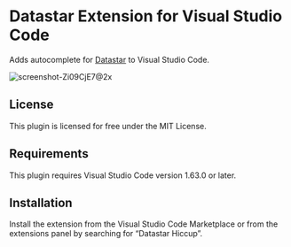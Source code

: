 # Datastar Extension for Visual Studio Code

Adds autocomplete for [Datastar](https://data-star.dev/) to Visual Studio Code.

![screenshot-Zi09CjE7@2x](https://github.com/user-attachments/assets/5082d177-46d2-4683-b7ed-f68749c12c7b)

## License

This plugin is licensed for free under the MIT License.

## Requirements

This plugin requires Visual Studio Code version 1.63.0 or later.

## Installation

Install the extension from the Visual Studio Code Marketplace or from the extensions panel by searching for “Datastar Hiccup”.